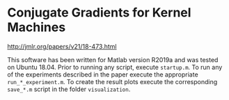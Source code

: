 # Conjugate Gradients for Kernel Machines
http://jmlr.org/papers/v21/18-473.html

This software has been written for Matlab version R2019a and was tested on Ubuntu 18.04.
Prior to running any script, execute ```startup.m```.
To run any of the experiments described in the paper execute the appropriate ```run_*_experiment.m```.
To create the result plots execute the corresponding ```save_*.m``` script in the folder ```visualization```.
